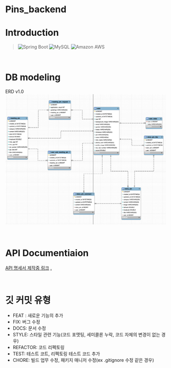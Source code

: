 # Pins_backend

# Introduction
> <img alt="Spring Boot" src ="https://img.shields.io/badge/Spring Boot-6DB33F.svg?&style=flat&logo=Spring-Boot&logoColor=white"/>
> <img alt="MySQL" src ="https://img.shields.io/badge/MySQL-4479A1.svg?&style=flat&logo=MySQL&logoColor=white"/>
> <img alt="Amazon AWS" src ="https://img.shields.io/badge/AWS-232F3E.svg?&style=flat&logo=Amazon-AWS&logoColor=white"/>

&nbsp;
&nbsp;
&nbsp;

# DB modeling
ERD v1.0
![v1.0-Erd](./erd/ERD-v1.png)

&nbsp;
&nbsp;
&nbsp;


# API Documentiaion
[API 명세서 제작중 링크](https://documenter.getpostman.com/view/14767155/TzzHksGm)
[.](https://github.com/wecode-bootcamp-korea/we-fish-backend/blob/master/README.md)

&nbsp;
&nbsp;
&nbsp;
&nbsp;


# 깃 커밋 유형
* FEAT : 새로운 기능의 추가
* FIX: 버그 수정
* DOCS: 문서 수정
* STYLE: 스타일 관련 기능(코드 포맷팅, 세미콜론 누락, 코드 자체의 변경이 없는 경우)
* REFACTOR: 코드 리펙토링
* TEST: 테스트 코트, 리펙토링 테스트 코드 추가
* CHORE: 빌드 업무 수정, 패키지 매니저 수정(ex .gitignore 수정 같은 경우)
